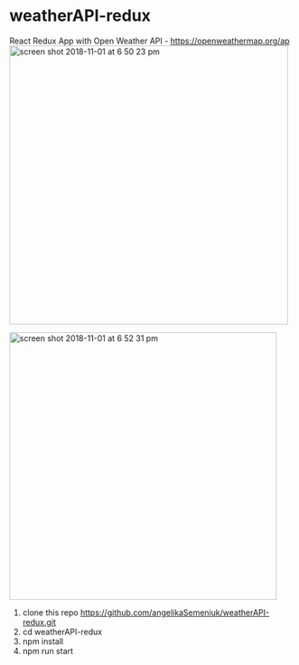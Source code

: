 # weatherAPI-redux
React Redux App with Open Weather API - https://openweathermap.org/ap
<img width="493" alt="screen shot 2018-11-01 at 6 50 23 pm" src="https://user-images.githubusercontent.com/6873659/47866891-abe7cd00-de08-11e8-9544-e53749197881.png">
<br>

<img width="473" alt="screen shot 2018-11-01 at 6 52 31 pm" src="https://user-images.githubusercontent.com/6873659/47866900-b2764480-de08-11e8-95e8-0fdf3f4c4f23.png">

1. clone this repo https://github.com/angelikaSemeniuk/weatherAPI-redux.git
2. cd weatherAPI-redux
3. npm install
4. npm run start
